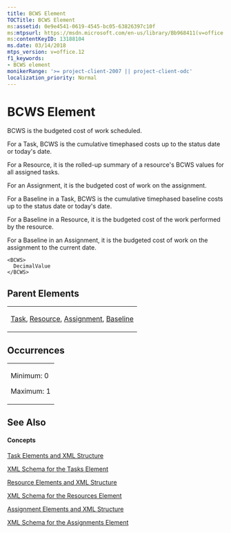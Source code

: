 ```yaml
---
title: BCWS Element
TOCTitle: BCWS Element
ms:assetid: 0e9e4541-0619-4545-bc05-63826397c10f
ms:mtpsurl: https://msdn.microsoft.com/en-us/library/Bb968411(v=office.12)
ms:contentKeyID: 13188104
ms.date: 03/14/2018
mtps_version: v=office.12
f1_keywords:
- BCWS element
monikerRange: '>= project-client-2007 || project-client-odc'
localization_priority: Normal
---
```


# BCWS Element




BCWS is the budgeted cost of work scheduled.

For a Task, BCWS is the cumulative timephased costs up to the status date or today's date.

For a Resource, it is the rolled-up summary of a resource's BCWS values for all assigned tasks.

For an Assignment, it is the budgeted cost of work on the assignment.

For a Baseline in a Task, BCWS is the cumulative timephased baseline costs up to the status date or today's date.

For a Baseline in a Resource, it is the budgeted cost of the work performed by the resource.

For a Baseline in an Assignment, it is the budgeted cost of work on the assignment to the current date.

    <BCWS>
      DecimalValue
    </BCWS>

## Parent Elements

<table>
<colgroup>
<col style="width: 100%" />
</colgroup>
<tbody>
<tr class="odd">
<td><p><a href="task-element.md">Task</a>, <a href="resource-element.md">Resource</a>, <a href="assignment-element.md">Assignment</a>, <a href="baseline-element.md">Baseline</a></p></td>
</tr>
</tbody>
</table>

## Occurrences

<table>
<colgroup>
<col style="width: 100%" />
</colgroup>
<tbody>
<tr class="odd">
<td><p>Minimum: 0</p>
<p>Maximum: 1</p></td>
</tr>
</tbody>
</table>

## See Also

#### Concepts

[Task Elements and XML Structure](task-elements-and-xml-structure.md)

[XML Schema for the Tasks Element](xml-schema-for-the-tasks-element.md)

[Resource Elements and XML Structure](resource-elements-and-xml-structure.md)

[XML Schema for the Resources Element](xml-schema-for-the-resources-element.md)

[Assignment Elements and XML Structure](assignment-elements-and-xml-structure.md)

[XML Schema for the Assignments Element](xml-schema-for-the-assignments-element.md)

